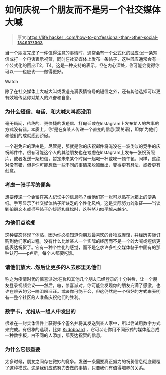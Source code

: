 # 如何庆祝一个朋友而不是另一个社交媒体大喊

> 原文:[https://life hacker . com/how-to-professional-than-other-social-1846573563](https://lifehacker.com/how-to-celebrate-a-friend-with-more-than-another-social-1846573563)

当一个朋友完成了一件值得注意的事情时，通常会有一个公式化的回应:发一条短信或打一个电话表示祝贺，同时在社交媒体上发布一条帖子，这种回应通常会有一个公式化的回应:T2，T4。这是一种支持的表示，但在内心深处，你可能会觉得你可以——也应该——做得更好。

Watch

除了在社交媒体上大喊大叫或发送充满表情符号的短信之外，还有其他选择可以更有效地传达你对某人的兴奋和自豪。

### 为什么短信、电话、和大喊大叫都没用

毫无疑问，传统的、更快捷的发短信、打电话或在Instagram上发布某人的故事的方式没有错。本质上，你'是在向某人传递一个直接的信息(双关语)，即你'为他们和他们的成就感到骄傲。

一个避免它的理由是，尽管是，那就是你的庆祝邮件将淹没在一波类似的竞争的庆祝邮件中。很有可能这个人的其他朋友也在考虑在Instagram上发布一张祝贺照片，或者发送一条短信，暂定未来某个时候一起喝一杯或吃一顿午餐。同样，这绝对没有错，但是你可能想做一些不同的事情来脱颖而出，变得更有想法，或者更有创意。

### 考虑一张手写的便条

想要传递一个会留在某人记忆中的信息吗？给他们寄一张可以贴在冰箱上的便条纸。手写显示了社交媒体帖子所缺乏的个性化风格。这是实际努力的象征——当谈到拍摄文本或撰写帖子的舒适和轻松时，这种努力似乎越来越少。

### 为他们点晚餐

这种姿态体现了体贴，因为你必须知道你朋友最喜欢的食物或餐馆，并经历实际订购到他们家的过程。没有什么比给某人一个实际的经历而不是一个的大喊或短信更能表达祝贺了。它有一种个性化的感觉，而不是乞求许多社交媒体帖子中固有的那种认可——p卢斯，每个人都要吃饭。

### 请他们放大...然后让更多的人去那里见他们

称之为疫情时代的惊喜派对:在你和其他几个朋友已经登录的十分钟后，让一个朋友登录视频会议——然后，嘣，惊喜派对。你可能会发现你的朋友充满了感激，也许在聊天的另一端泪眼汪汪。或者你可能不会，但这仍然是一个很好的方式来表明有一整个社区的人准备庆祝他们的胜利。

### 数字卡，尤指从一组人中发出的

很难在一封实体信件上获得多个签名并将其发送到某人家中，所以尝试用数字方式来完成。有很棒的选项，比如 [Kudoboard](https://www.kudoboard.com/) ，它可以让你用不同形式的媒体组合成一种数字板，由不同的人添加，都表达祝贺的信息。

### 为什么它很重要

太多时候，朋友之间存在微妙的竞争。发送一条需要真正努力的祝贺信息彻底颠覆了这种模式。这是我们应该努力去做的事情，只要我们有值得培养的关系。